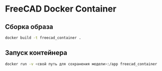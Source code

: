 # FreeCAD Docker Container

## Сборка образа

```bash
docker build -t freecad_container .
```


## Запуск контейнера

```bash
docker run -v <свой путь для сохранения модели>:/app freecad_container
```
